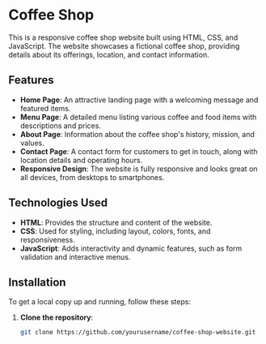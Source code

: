 # Coffee Shop

This is a responsive coffee shop website built using HTML, CSS, and JavaScript. The website showcases a fictional coffee shop, providing details about its offerings, location, and contact information.

## Features

- **Home Page**: An attractive landing page with a welcoming message and featured items.
- **Menu Page**: A detailed menu listing various coffee and food items with descriptions and prices.
- **About Page**: Information about the coffee shop's history, mission, and values.
- **Contact Page**: A contact form for customers to get in touch, along with location details and operating hours.
- **Responsive Design**: The website is fully responsive and looks great on all devices, from desktops to smartphones.

## Technologies Used

- **HTML**: Provides the structure and content of the website.
- **CSS**: Used for styling, including layout, colors, fonts, and responsiveness.
- **JavaScript**: Adds interactivity and dynamic features, such as form validation and interactive menus.

## Installation

To get a local copy up and running, follow these steps:

1. **Clone the repository**:
   ```bash
   git clone https://github.com/yourusername/coffee-shop-website.git
